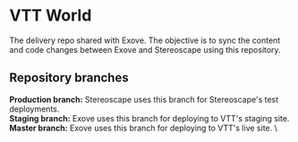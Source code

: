 # VTT World 
The delivery repo shared with Exove. The objective is to sync the content and code changes between Exove and Stereoscape using this repository.

## Repository branches
**Production branch:** 
Stereoscape uses this branch for Stereoscape's test deployments. \
**Staging branch:** 
Exove uses this branch for deploying to VTT's staging site. \
**Master branch:** 
Exove uses this branch for deploying to VTT's live site. \
